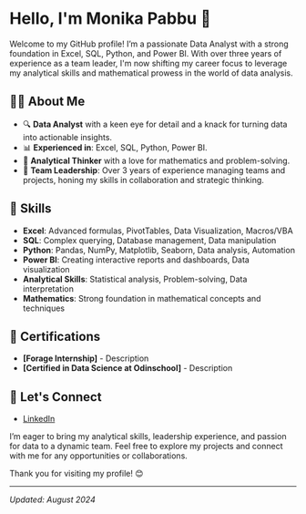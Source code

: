 # Hello, I'm Monika Pabbu 👋

Welcome to my GitHub profile! I’m a passionate Data Analyst with a strong foundation in Excel, SQL, Python, and Power BI. With over three years of experience as a team leader, I'm now shifting my career focus to leverage my analytical skills and mathematical prowess in the world of data analysis. 

## 👨‍💻 About Me

- 🔍 **Data Analyst** with a keen eye for detail and a knack for turning data into actionable insights.
- 📊 **Experienced in**: Excel, SQL, Python, Power BI.
- 🧠 **Analytical Thinker** with a love for mathematics and problem-solving.
- 👥 **Team Leadership**: Over 3 years of experience managing teams and projects, honing my skills in collaboration and strategic thinking.

## 🚀 Skills

- **Excel**: Advanced formulas, PivotTables, Data Visualization, Macros/VBA
- **SQL**: Complex querying, Database management, Data manipulation
- **Python**: Pandas, NumPy, Matplotlib, Seaborn, Data analysis, Automation
- **Power BI**: Creating interactive reports and dashboards, Data visualization
- **Analytical Skills**: Statistical analysis, Problem-solving, Data interpretation
- **Mathematics**: Strong foundation in mathematical concepts and techniques

## 🌟 Certifications

- **[Forage Internship]** - Description
- **[Certified in Data Science at Odinschool]** - Description

## 💬 Let's Connect

- [LinkedIn](https://www.linkedin.com/in/monika-pabbu/)

I’m eager to bring my analytical skills, leadership experience, and passion for data to a dynamic team. Feel free to explore my projects and connect with me for any opportunities or collaborations. 

Thank you for visiting my profile! 😊

---

*Updated: August 2024*
